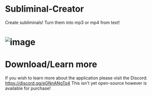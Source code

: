 # Subliminal-Creator
Create subliminals! Turn them into mp3 or mp4 from text!

# ![image](https://github.com/Camerode/Subliminal-Creator/assets/63560091/876bccbe-16dc-4a18-826c-8e6c9655dbea)

# Download/Learn more
If you wish to learn more about the application please visit the Discord: https://discord.gg/eGNnANgTq4
This isn't yet open-source however is available for purchase!
